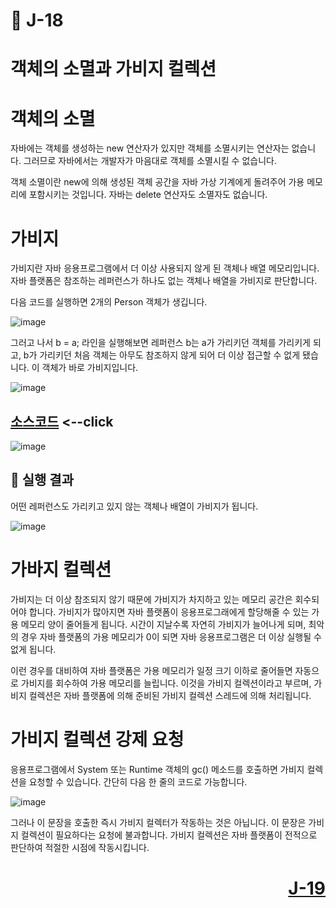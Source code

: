 # 📖 J-18

# 객체의 소멸과 가비지 컬렉션

# 객체의 소멸

자바에는 객체를 생성하는 new 연산자가 있지만 객체를 소멸시키는 연산자는 없습니다. 그러므로 자바에서는 개발자가 마음대로 객체를 소멸시킬 수 없습니다.
<p>객체 소멸이란 new에 의해 생성된 객체 공간을 자바 가상 기계에게 돌려주어 가용 메모리에 포함시키는 것입니다. 자바는 delete 연산자도 소멸자도 없습니다.</p>

# 가비지

가비지란 자바 응용프로그램에서 더 이상 사용되지 않게 된 객체나 배열 메모리입니다. 자바 플랫폼은 참조하는 레퍼런스가 하나도 없는 객체나 배열을 가비지로 판단합니다.

다음 코드를 실행하면 2개의 Person 객체가 생깁니다.

![image](https://github.com/user-attachments/assets/823403c1-b4f2-4688-a229-247f507b776b)

그러고 나서 b = a; 라인을 실행해보면 레퍼런스 b는 a가 가리키던 객체를 가리키게 되고, b가 가리키던 처음 객체는 아무도 참조하지 않게 되어 더 이상 접근할 수 없게 됐습니다. 이 객체가 바로 가비지입니다.

![image](https://github.com/user-attachments/assets/e681b87c-c36b-477b-a013-da5502614af5)

[소스코드](./GarbageEx.java) <--click
---

![image](https://github.com/user-attachments/assets/d54c251f-835c-4dd8-94b5-8e45b158a456)

📘 실행 결과
---

어떤 레퍼런스도 가리키고 있지 않는 객체나 배열이 가비지가 됩니다.

![image](https://github.com/user-attachments/assets/ca1bbcad-20e4-405a-98b4-9ff29a8a2e84)

# 가바지 컬렉션

가비지는 더 이상 참조되지 않기 때문에 가비지가 차지하고 있는 메모리 공간은 회수되어야 합니다. 가비지가 많아지면 자바 플랫폼이 응용프로그래에게 할당해줄 수 있는 가용 메모리 양이 줄어들게 됩니다. 시간이 지날수록 자연히 가비지가 늘어나게 되며, 최악의 경우 자바 플랫폼의 가용 메모리가 0이 되면 자바 응용프로그램은 더 이상 실행될 수 없게 됩니다.
<p>이런 경우를 대비하여 자바 플랫폼은 가용 메모리가 일정 크기 이하로 줄어들면 자동으로 가비지를 회수하여 가용 메모리를 늘립니다. 이것을 가비지 컬렉션이라고 부르며, 가비지 컬렉션은 자바 플랫폼에 의해 준비된 가비지 컬렉션 스레드에 의해 처리됩니다.</p>

# 가비지 컬렉션 강제 요청

응용프로그램에서 System 또는 Runtime 객체의 gc() 메소드를 호출하면 가비지 컬렉션을 요청할 수 있습니다. 간단히 다음 한 줄의 코드로 가능합니다.

![image](https://github.com/user-attachments/assets/c4662084-a224-41f1-9a20-47d7ce3927c9)

그러나 이 문장을 호출한 즉시 가비지 컬렉터가 작동하는 것은 아닙니다. 이 문장은 가비지 컬렉션이 필요하다는 요청에 불과합니다. 가비지 컬렉션은 자바 플랫폼이 전적으로 판단하여 적절한 시점에 작동시킵니다.

# <p align="right">[J-19](./J_19.md)</p>
